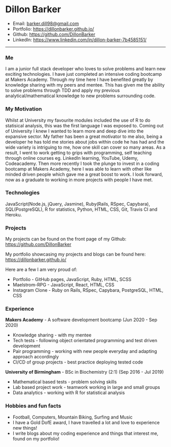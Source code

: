 # Dillon Barker
- Email: barker.dill98@gmail.com
- Portfolio: https://dillonbarker.github.io/
- Github: https://github.com/DillonBarker 
- LinkedIn: https://www.linkedin.com/in/dillon-barker-7b4585151/
---
### Me
I am a junior full stack developer who loves to solve problems and learn new exciting technologies. I have just completed an intensive coding bootcamp at Makers Academy. Through my time here I have benefited greatly by knowledge sharing with my peers and mentee. This has given me the ability to solve problems through TDD and apply my previous analytical/mathematical knowledge to new problems surrounding code.

### My Motivation
Whilst at University my favourite modules included the use of R to do statisical analysis, this was the first language I was exposed to. Coming out of University I knew I wanted to learn more and deep dive into the expansive sector. My father has been a great motivator to me also, being a developer he has told me stories about jobs within code he has had and the wide variety is intriguing to me, how one skill can cover so many areas. As a result, I went to work getting to grips with programming, self teaching through online courses eg. LinkedIn learning, YouTube, Udemy, Codeacademy. Then more recently I took the plunge to invest in a coding bootcamp at Makers Academy, here I was able to learn with other like minded driven people which gave me a great boost to work. I look forward, now as a graduate to working in more projects with people I have met.

### Technologies
JavaScript(Node.js, jQuery, Jasmine), Ruby(Rails, RSpec, Capybara), SQL(PostgreSQL), R for statistics, Python, HTML, CSS, Git, Travis CI and Heroku.

### Projects
My projects can be found on the front page of my Github: https://github.com/DillonBarker

My portfolio showcasing my projects and blogs can be found here: https://dillonbarker.github.io/

Here are a few I am very proud of:
- Portfolio - GitHub pages, JavaScript, Ruby, HTML, SCSS
- Maelstrom-RPG - JavaScript, React, HTML, CSS
- Instagram Clone - Ruby on Rails, RSpec, Capybara, PostgreSQL, HTML, CSS

### Experience
**Makers Academy** - A software development bootcamp (Jun 2020 - Sep 2020)
- Knowledge sharing - with my mentee
- Tech tests - following object orientated programming and test driven development
- Pair programming - working with new people everyday and adapting approach accordingly
- CI/CD of group projects - best practice deploying tested code

**University of Birmingham** - BSc in Biochemistry (2:1) (Sep 2016 - Jul 2019)
- Mathematical based tests - problem solving skills
- Lab based project work - teamwork working in large and small groups
- Data analytics - working with R for statistical analysis

### Hobbies and fun facts
- Football, Computers, Mountain Biking, Surfing and Music
- I have a Gold DofE award, I have travelled a lot and love to experience new things!
- I write blogs about my coding experience and things that interest me, found on my portfolio! 

